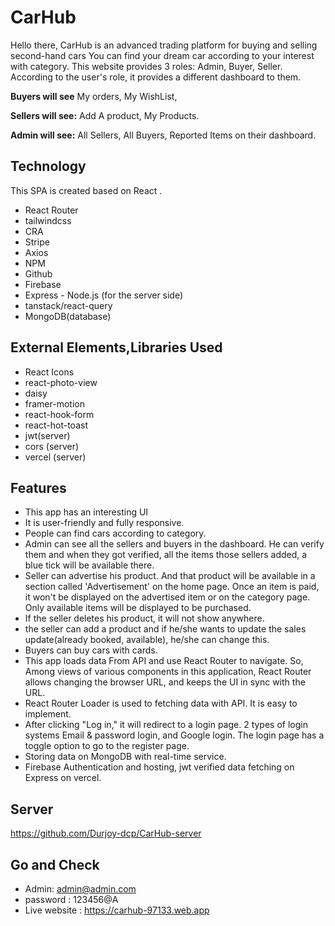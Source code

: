 
# CarHub
Hello there, CarHub is an advanced trading platform for buying and selling second-hand cars
You can find your dream car according to your interest with category. This website provides
3 roles: Admin, Buyer, Seller. According to the user's role, it provides a different dashboard to them.

**Buyers will see** My orders, My WishList,

**Sellers will see:** Add A product, My Products.

**Admin will see:** All Sellers, All Buyers, Reported Items
on their dashboard.


## Technology

This SPA is created based on React .

- React Router 
- tailwindcss 
- CRA
- Stripe
- Axios
- NPM 
- Github 
- Firebase
- Express - Node.js (for the server side) 
- tanstack/react-query
- MongoDB(database)


## External Elements,Libraries  Used 
- React Icons
- react-photo-view
- daisy
- framer-motion
- react-hook-form
- react-hot-toast
- jwt(server)
- cors (server)
- vercel (server)


## Features
- This app has an interesting UI
-  It is user-friendly and fully responsive.
- People can find cars according to category.
- Admin can see all the sellers and buyers in the dashboard. He can verify them and when they got verified, all the items those sellers added, a blue tick will be available there. 
- Seller can advertise his product. And that product will be available in a section called 'Advertisement' on the home page. Once an item is paid, it won't be displayed on the advertised item or on the category page. Only available items will be displayed to be purchased.
- If the seller deletes his product, it will not show anywhere.
- the seller can add a product and if he/she wants to update the sales update(already booked, available), he/she can change this.
- Buyers can buy cars with cards.
- This app loads data From API and use React Router to navigate. So, Among views of various components in this application, React Router allows changing the browser URL, and keeps the UI in sync with the URL.
- React Router Loader is used to fetching data with API. It is easy to implement.
-  After clicking "Log in," it will
     redirect to a login page. 2 types of login systems  Email & password login, and Google login. The login page 
     has a toggle option to go to the register page.
- Storing data on MongoDB with real-time service.
- Firebase Authentication and hosting, jwt verified data fetching on Express on vercel.
## Server 
https://github.com/Durjoy-dcp/CarHub-server

## Go and Check
- Admin: admin@admin.com
- password :  123456@A
- Live website : https://carhub-97133.web.app

